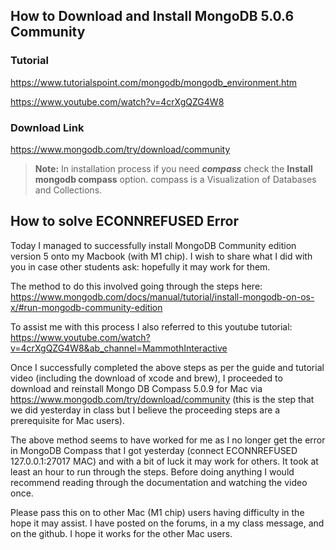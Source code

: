 ## How to Download and Install MongoDB 5.0.6 Community

### Tutorial
https://www.tutorialspoint.com/mongodb/mongodb_environment.htm

https://www.youtube.com/watch?v=4crXgQZG4W8

### Download Link
https://www.mongodb.com/try/download/community

> **Note:** In installation process if you need ***compass*** check the **Install mongodb compass** option.
compass is a Visualization of Databases and Collections.


## How to solve ECONNREFUSED Error

Today I managed to successfully install MongoDB Community edition version 5 onto my Macbook (with M1 chip). I wish to share what I did with you in case other students ask: hopefully it may work for them.

The method to do this involved going through the steps here:
https://www.mongodb.com/docs/manual/tutorial/install-mongodb-on-os-x/#run-mongodb-community-edition

To assist me with this process I also referred to this youtube tutorial: https://www.youtube.com/watch?v=4crXgQZG4W8&ab_channel=MammothInteractive

Once I successfully completed the above steps as per the guide and tutorial video (including the download of xcode and brew), I proceeded to download and reinstall Mongo DB Compass 5.0.9 for Mac via https://www.mongodb.com/try/download/community  (this is the step that we did yesterday in class but I believe the proceeding steps are a prerequisite for Mac users).

The above method seems to have worked for me as I no longer get the error in MongoDB Compass that I got yesterday (connect ECONNREFUSED 127.0.0.1:27017 MAC) and with a bit of luck it may work for others. It took at least an hour to run through the steps. Before doing anything I would recommend reading through the documentation and watching the video once.

Please pass this on to other Mac (M1 chip) users having difficulty in the hope it may assist. I have posted on the forums, in a my class message, and on the github. I hope it works for the other Mac users.
